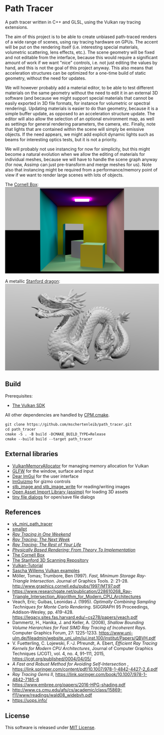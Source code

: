# Path Tracer

A path tracer written in C++ and GLSL, using the Vulkan ray tracing extensions.

The aim of this project is to be able to create unbiased path-traced renders of
a wide range of scenes, using ray tracing hardware on GPUs. The accent will be
put on the rendering itself (i.e. interesting special materials, volumetric
scattering, lens effects, etc.). The scene geometry will be fixed and
not editable from the interface, because this would require a significant amount
of work if we want "nice" controls, i.e. not just editing the values by hand,
and this is not the goal of this project anyway. This also means that
acceleration structures can be optimized for a one-time build of static
geometry, without the need for updates.

We will however probably add a material
editor, to be able to test different materials on the same geometry without the
need to edit it in an external 3D software (and because we might support special
materials that cannot be easily exported in 3D file formats, for instance for
volumetric or spectral rendering). Updating materials is easier to do than
geometry, because it is a simple buffer update, as opposed to an acceleration
structure update. The editor will also allow the selection of
an optional environment map, as well as settings for general rendering
parameters, the camera, etc. Finally, note that lights that are contained within
the scene will simply be emissive objects. If the need appears, we might add
explicit dynamic lights such as beams for interesting optics tests, but it is
not a priority.

We will probably not use instancing for now for simplicity, but this might
become a natural evolution when we allow the editing of materials for individual
meshes, because we will have to handle the scene graph anyway (for now, Assimp
can just pre-transform and merge meshes for us). Note also that instancing might
be required from a performance/memory point of view if we want to render large
scenes with lots of objects.

The [Cornell Box](http://www.graphics.cornell.edu/online/box):
![](images/cornell_box.png)

A metallic [Stanford dragon](https://graphics.stanford.edu/data/3Dscanrep/):
![](images/dragon.png)

## Build

Prerequisites:

- [The Vulkan SDK](https://www.lunarg.com/vulkan-sdk)

All other dependencies are handled
by [CPM.cmake](https://github.com/cpm-cmake/CPM.cmake).

```shell
git clone https://github.com/mschertenleib/path_tracer.git
cd path_tracer
cmake -S . -B build -DCMAKE_BUILD_TYPE=Release
cmake --build build --target path_tracer
```

## External libraries

- [VulkanMemoryAllocator](https://github.com/GPUOpen-LibrariesAndSDKs/VulkanMemoryAllocator) for managing memory allocation for Vulkan
- [GLFW](https://github.com/glfw/glfw) for the window, surface and input
- [Dear ImGui](https://github.com/ocornut/imgui) for the user interface
- [ImGuizmo](https://github.com/CedricGuillemet/ImGuizmo) for gizmo controls
- [stb_image and stb_image_write](https://github.com/nothings/stb) for reading/writing images
- [Open Asset Import Library (assimp)](https://github.com/assimp/assimp) for loading 3D assets
- [tiny file dialogs](https://sourceforge.net/projects/tinyfiledialogs) for open/save file dialogs

## References

- [vk_mini_path_tracer](https://github.com/nvpro-samples/vk_mini_path_tracer)
- [smallpt](http://www.kevinbeason.com/smallpt)
- [_Ray Tracing in One
  Weekend_](https://raytracing.github.io/books/RayTracingInOneWeekend.html)
- [_Ray Tracing: The Next
  Week_](https://raytracing.github.io/books/RayTracingTheNextWeek.html)
- [_Ray Tracing: The Rest of Your
  Life_](https://raytracing.github.io/books/RayTracingTheRestOfYourLife.html)
- [_Physically Based Rendering: From Theory To
  Implementation_](https://pbr-book.org)
- [The Cornell Box](http://www.graphics.cornell.edu/online/box)
- [The Stanford 3D Scanning Repository](https://graphics.stanford.edu/data/3Dscanrep/)
- [Vulkan-Tutorial](https://vulkan-tutorial.com)
- [Sascha Willems Vulkan examples](https://github.com/SaschaWillems/Vulkan)
- Möller, Tomas; Trumbore, Ben (1997). _Fast, Minimum Storage Ray-Triangle
  Intersection_. Journal of
  Graphics Tools. 2: 21–28. http://www.graphics.cornell.edu/pubs/1997/MT97.pdf
- https://www.researchgate.net/publication/228610268_Ray-Triangle_Intersection_Algorithm_for_Modern_CPU_Architectures
- Veach, Eric; Guibas, Leonidas J. (1995). _Optimally Combining Sampling
  Techniques for Monte Carlo
  Rendering_. SIGGRAPH 95 Proceedings, Addison-Wesley, pp.
  419-428. https://legacy.sites.fas.harvard.edu/~cs278/papers/veach.pdf
- Dammertz, H., Hanika, J. and Keller, A. (2008), _Shallow Bounding Volume
  Hierarchies for Fast SIMD
  Ray Tracing of Incoherent Rays_. Computer Graphics Forum, 27:
  1225-1233. https://www.uni-ulm.de/fileadmin/website_uni_ulm/iui.inst.100/institut/Papers/QBVH.pdf
- V. Fuetterling, C. Lojewski, F.-J. Pfreundt, A. Ebert, _Efficient Ray Tracing
  Kernels for Modern
  CPU Architectures_, Journal of Computer Graphics Techniques (JCGT), vol. 4,
  no. 4, 91–111,
  2015, https://jcgt.org/published/0004/04/05/
- _A Fast and Robust Method for Avoiding Self-Intersection_
  , https://link.springer.com/content/pdf/10.1007/978-1-4842-4427-2_6.pdf
- _Ray Tracing Gems
  II_, https://link.springer.com/book/10.1007/978-1-4842-7185-8
- https://www.embree.org/papers/2016-HPG-shading.pdf
- http://www.cs.cmu.edu/afs/cs/academic/class/15869-f11/www/readings/wald08_widebvh.pdf
- https://uops.info/

## License

This software is released under [MIT License](LICENSE).

